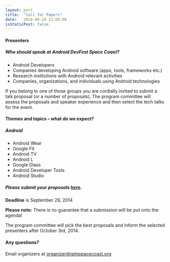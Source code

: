 ```yaml
---
layout: post
title:  "Call for Papers"
date:   2014-09-20 12:00:00
isStaticPost: false
---
```


#### Presenters

##### Who should speak at Android DevFest Space Coast?

* Android Developers
* Companies developing Android software (apps, tools, frameworks etc.)
* Research institutions with Android relevant activities
* Companies, organizations, and individuals using Android technologies

If you belong to one of those groups you are cordially invited to submit a talk proposal (or a number of proposals). 
The program committee will assess the proposals and speaker experience and then select the tech talks for the event.

#### Themes and topics – what do we expect?

##### __Android__

* Android Wear
* Google Fit
* Android TV
* Android L
* Google Glass
* Android Developer Tools
* Android Studio

##### Please submit your proposals [here](https://docs.google.com/forms/d/1GWy11zS3c6Er9yxxmR62ygXL9jtgCnXngVZGWZWbxx8/viewform?usp=send_form).
__Deadline__ is September 29, 2014

__Please note:__ There is no guarantee that a submission will be put onto the agenda!<br/>

The program committee will pick the best proposals and inform the selected presenters after October 3rd, 2014.<br/>

#### Any questions? 
Email organizers at [organizer@gdgspacecoast.org](mailto:organizer@gdgspacecoast.org)